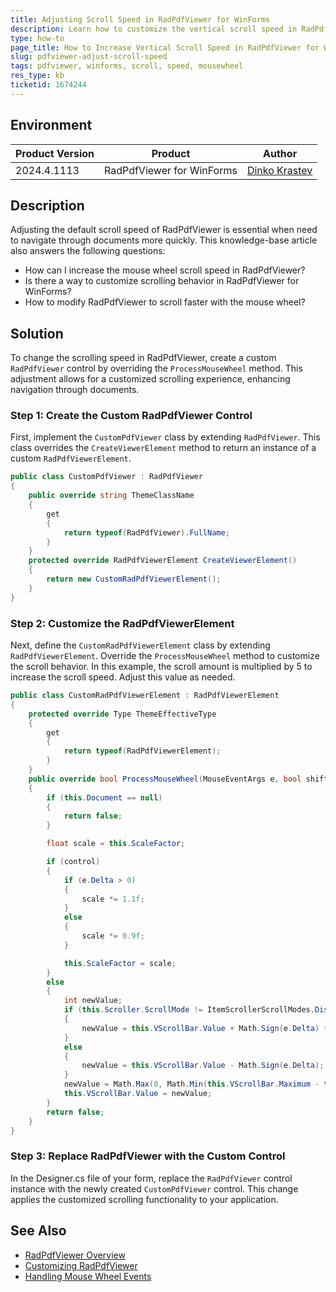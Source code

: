 ```yaml
---
title: Adjusting Scroll Speed in RadPdfViewer for WinForms
description: Learn how to customize the vertical scroll speed in RadPdfViewer for WinForms for a faster navigation experience.
type: how-to
page_title: How to Increase Vertical Scroll Speed in RadPdfViewer for WinForms
slug: pdfviewer-adjust-scroll-speed
tags: pdfviewer, winforms, scroll, speed, mousewheel
res_type: kb
ticketid: 1674244
---
```


## Environment

|Product Version|Product|Author|
|----|----|----|
|2024.4.1113|RadPdfViewer for WinForms|[Dinko Krastev](https://www.telerik.com/blogs/author/dinko-krastev)|

## Description

Adjusting the default scroll speed of RadPdfViewer is essential when need to navigate through documents more quickly. This knowledge-base article also answers the following questions:

- How can I increase the mouse wheel scroll speed in RadPdfViewer?
- Is there a way to customize scrolling behavior in RadPdfViewer for WinForms?
- How to modify RadPdfViewer to scroll faster with the mouse wheel?

## Solution

To change the scrolling speed in RadPdfViewer, create a custom `RadPdfViewer` control by overriding the `ProcessMouseWheel` method. This adjustment allows for a customized scrolling experience, enhancing navigation through documents.

### Step 1: Create the Custom RadPdfViewer Control

First, implement the `CustomPdfViewer` class by extending `RadPdfViewer`. This class overrides the `CreateViewerElement` method to return an instance of a custom `RadPdfViewerElement`.

````C#
public class CustomPdfViewer : RadPdfViewer
{
    public override string ThemeClassName
    {
        get
        {
            return typeof(RadPdfViewer).FullName;
        }
    }
    protected override RadPdfViewerElement CreateViewerElement()
    {
        return new CustomRadPdfViewerElement();
    }
}

````

### Step 2: Customize the RadPdfViewerElement

Next, define the `CustomRadPdfViewerElement` class by extending `RadPdfViewerElement`. Override the `ProcessMouseWheel` method to customize the scroll behavior. In this example, the scroll amount is multiplied by 5 to increase the scroll speed. Adjust this value as needed.

````C# 
public class CustomRadPdfViewerElement : RadPdfViewerElement
{
    protected override Type ThemeEffectiveType
    {
        get
        {
            return typeof(RadPdfViewerElement);
        }
    }
    public override bool ProcessMouseWheel(MouseEventArgs e, bool shift, bool control)
    {
        if (this.Document == null)
        {
            return false;
        }

        float scale = this.ScaleFactor;

        if (control)
        {
            if (e.Delta > 0)
            {
                scale *= 1.1f;
            }
            else
            {
                scale *= 0.9f;
            }

            this.ScaleFactor = scale;
        }
        else
        {
            int newValue;
            if (this.Scroller.ScrollMode != ItemScrollerScrollModes.Discrete)
            {
                newValue = this.VScrollBar.Value + Math.Sign(e.Delta) * -30 * 5; // Adjust scroll speed here
            }
            else
            {
                newValue = this.VScrollBar.Value - Math.Sign(e.Delta);
            }
            newValue = Math.Max(0, Math.Min(this.VScrollBar.Maximum - this.VScrollBar.LargeChange + 1, newValue));
            this.VScrollBar.Value = newValue;
        }
        return false;
    }
}

````

### Step 3: Replace RadPdfViewer with the Custom Control

In the Designer.cs file of your form, replace the `RadPdfViewer` control instance with the newly created `CustomPdfViewer` control. This change applies the customized scrolling functionality to your application.

## See Also

* [RadPdfViewer Overview](https://docs.telerik.com/devtools/winforms/controls/pdfviewer/overview)
* [Customizing RadPdfViewer](https://docs.telerik.com/devtools/winforms/controls/pdfviewer/customization)
* [Handling Mouse Wheel Events](https://docs.microsoft.com/en-us/dotnet/api/system.windows.forms.control.mousewheel)
